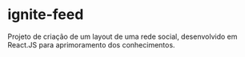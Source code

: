 # ignite-feed
Projeto de criação de um layout de uma rede social, desenvolvido em React.JS para aprimoramento dos conhecimentos.
